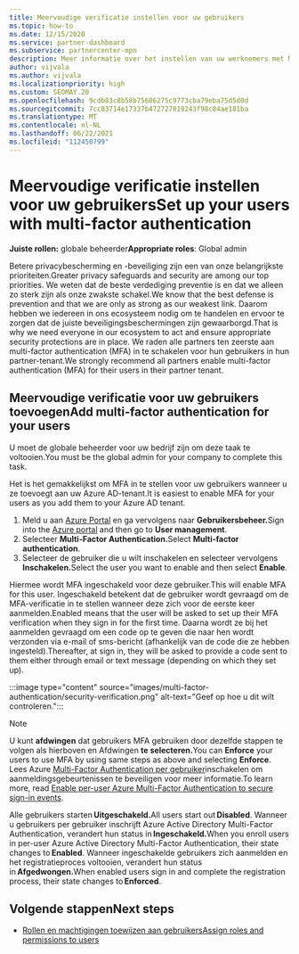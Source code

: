 ```yaml
---
title: Meervoudige verificatie instellen voor uw gebruikers
ms.topic: how-to
ms.date: 12/15/2020
ms.service: partner-dashboard
ms.subservice: partnercenter-mpn
description: Meer informatie over het instellen van uw werknemers met MFA
author: vijvala
ms.author: vijvala
ms.localizationpriority: high
ms.custom: SEOMAY.20
ms.openlocfilehash: 9cdb83c8b58b75606275c9773cba79eba75d5d0d
ms.sourcegitcommit: 7cc83714e17337b472727819243f98c84ae181ba
ms.translationtype: MT
ms.contentlocale: nl-NL
ms.lasthandoff: 06/22/2021
ms.locfileid: "112450799"
---
```

# <a name="set-up-your-users-with-multi-factor-authentication"></a><span data-ttu-id="6fa4d-103">Meervoudige verificatie instellen voor uw gebruikers</span><span class="sxs-lookup"><span data-stu-id="6fa4d-103">Set up your users with multi-factor authentication</span></span>

<span data-ttu-id="6fa4d-104">**Juiste rollen:** globale beheerder</span><span class="sxs-lookup"><span data-stu-id="6fa4d-104">**Appropriate roles**: Global admin</span></span>

<span data-ttu-id="6fa4d-105">Betere privacybescherming en -beveiliging zijn een van onze belangrijkste prioriteiten.</span><span class="sxs-lookup"><span data-stu-id="6fa4d-105">Greater privacy safeguards and security are among our top priorities.</span></span> <span data-ttu-id="6fa4d-106">We weten dat de beste verdediging preventie is en dat we alleen zo sterk zijn als onze zwakste schakel.</span><span class="sxs-lookup"><span data-stu-id="6fa4d-106">We know that the best defense is prevention and that we are only as strong as our weakest link.</span></span> <span data-ttu-id="6fa4d-107">Daarom hebben we iedereen in ons ecosysteem nodig om te handelen en ervoor te zorgen dat de juiste beveiligingsbeschermingen zijn gewaarborgd.</span><span class="sxs-lookup"><span data-stu-id="6fa4d-107">That is why we need everyone in our ecosystem to act and ensure appropriate security protections are in place.</span></span> <span data-ttu-id="6fa4d-108">We raden alle partners ten zeerste aan multi-factor authentication (MFA) in te schakelen voor hun gebruikers in hun partner-tenant.</span><span class="sxs-lookup"><span data-stu-id="6fa4d-108">We strongly recommend all partners enable multi-factor authentication (MFA) for their users in their partner tenant.</span></span> 

## <a name="add-multi-factor-authentication-for-your-users"></a><span data-ttu-id="6fa4d-109">Meervoudige verificatie voor uw gebruikers toevoegen</span><span class="sxs-lookup"><span data-stu-id="6fa4d-109">Add multi-factor authentication for your users</span></span>

<span data-ttu-id="6fa4d-110">U moet de globale beheerder voor uw bedrijf zijn om deze taak te voltooien.</span><span class="sxs-lookup"><span data-stu-id="6fa4d-110">You must be the global admin for your company to complete this task.</span></span>

<span data-ttu-id="6fa4d-111">Het is het gemakkelijkst om MFA in te stellen voor uw gebruikers wanneer u ze toevoegt aan uw Azure AD-tenant.</span><span class="sxs-lookup"><span data-stu-id="6fa4d-111">It is easiest to enable MFA for your users as you add them to your Azure AD tenant.</span></span>

1. <span data-ttu-id="6fa4d-112">Meld u aan [Azure Portal](https://portal.azure.com) en ga vervolgens naar **Gebruikersbeheer.**</span><span class="sxs-lookup"><span data-stu-id="6fa4d-112">Sign into the [Azure portal](https://portal.azure.com) and then go to **User management**.</span></span>
1. <span data-ttu-id="6fa4d-113">Selecteer **Multi-Factor Authentication.**</span><span class="sxs-lookup"><span data-stu-id="6fa4d-113">Select **Multi-factor authentication**.</span></span>
1. <span data-ttu-id="6fa4d-114">Selecteer de gebruiker die u wilt inschakelen en selecteer vervolgens **Inschakelen.**</span><span class="sxs-lookup"><span data-stu-id="6fa4d-114">Select the user you want to enable and then select **Enable**.</span></span>

<span data-ttu-id="6fa4d-115">Hiermee wordt MFA ingeschakeld voor deze gebruiker.</span><span class="sxs-lookup"><span data-stu-id="6fa4d-115">This will enable MFA for this user.</span></span> <span data-ttu-id="6fa4d-116">Ingeschakeld betekent dat de gebruiker wordt gevraagd om de MFA-verificatie in te stellen wanneer deze zich voor de eerste keer aanmelden.</span><span class="sxs-lookup"><span data-stu-id="6fa4d-116">Enabled means that the user will be asked to set up their MFA verification when they sign in for the first time.</span></span> <span data-ttu-id="6fa4d-117">Daarna wordt ze bij het aanmelden gevraagd om een code op te geven die naar hen wordt verzonden via e-mail of sms-bericht (afhankelijk van de code die ze hebben ingesteld).</span><span class="sxs-lookup"><span data-stu-id="6fa4d-117">Thereafter, at sign in, they will be asked to provide a code sent to them either through email or text message (depending on which they set up).</span></span>  

:::image type="content" source="images/multi-factor-authentication/security-verification.png" alt-text="Geef op hoe u dit wilt controleren.":::

>[!NOTE]
><span data-ttu-id="6fa4d-119">U kunt **afdwingen** dat gebruikers MFA gebruiken door dezelfde stappen te volgen als hierboven en Afdwingen **te selecteren.**</span><span class="sxs-lookup"><span data-stu-id="6fa4d-119">You can **Enforce** your users to use MFA by using same steps as above and selecting **Enforce**.</span></span> <span data-ttu-id="6fa4d-120">Lees Azure [Multi-Factor Authentication per gebruiker](/azure/active-directory/authentication/howto-mfa-userstates)inschakelen om aanmeldingsgebeurtenissen te beveiligen voor meer informatie.</span><span class="sxs-lookup"><span data-stu-id="6fa4d-120">To learn more, read [Enable per-user Azure Multi-Factor Authentication to secure sign-in events](/azure/active-directory/authentication/howto-mfa-userstates).</span></span> 

<span data-ttu-id="6fa4d-121">Alle gebruikers starten **Uitgeschakeld.**</span><span class="sxs-lookup"><span data-stu-id="6fa4d-121">All users start out **Disabled**.</span></span> <span data-ttu-id="6fa4d-122">Wanneer u gebruikers per gebruiker inschrijft Azure Active Directory Multi-Factor Authentication, verandert hun status in **Ingeschakeld.**</span><span class="sxs-lookup"><span data-stu-id="6fa4d-122">When you enroll users in per-user Azure Active Directory Multi-Factor Authentication, their state changes to **Enabled**.</span></span> <span data-ttu-id="6fa4d-123">Wanneer ingeschakelde gebruikers zich aanmelden en het registratieproces voltooien, verandert hun status in **Afgedwongen.**</span><span class="sxs-lookup"><span data-stu-id="6fa4d-123">When enabled users sign in and complete the registration process, their state changes to **Enforced**.</span></span> 

## <a name="next-steps"></a><span data-ttu-id="6fa4d-124">Volgende stappen</span><span class="sxs-lookup"><span data-stu-id="6fa4d-124">Next steps</span></span>

- [<span data-ttu-id="6fa4d-125">Rollen en machtigingen toewijzen aan gebruikers</span><span class="sxs-lookup"><span data-stu-id="6fa4d-125">Assign roles and permissions to users</span></span>](permissions-overview.md)